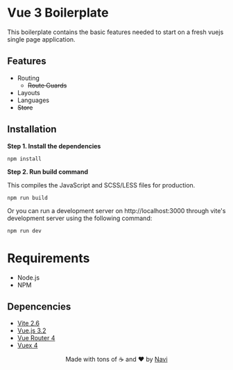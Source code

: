 # Vue 3  Boilerplate

This boilerplate contains the basic features needed to start on a fresh vuejs single page application.

## Features

- Routing
	- <strike>Route Guards</strike>
- Layouts
- Languages
- <strike>Store</strike>

## Installation

**Step 1. Install the dependencies**

```
npm install
```

**Step 2. Run build command**

This compiles the JavaScript and SCSS/LESS files for production.

```
npm run build
```

Or you can run a development server on http://localhost:3000 through vite's development server using the following command:
```
npm run dev
```

# Requirements

- Node.js
- NPM

## Depencencies

- [Vite 2.6](https://github.com/vitejs/vite)
- [Vue.js 3.2](https://vuejs.org)
- [Vue Router 4](https://router.vuejs.org)
- [Vuex 4](https://vuex.vuejs.org)

<div align=center>Made with tons of ☕ and ❤️ by <a href="https://github.com/naviisml">Navi</a></div>
